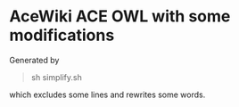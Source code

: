 AceWiki ACE OWL with some modifications
=======================================

Generated by

> sh simplify.sh

which excludes some lines and rewrites some words.
